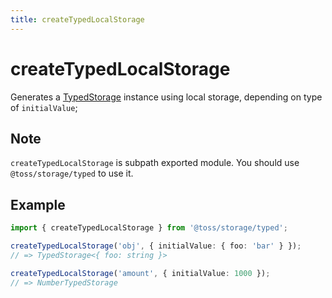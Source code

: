 ```yaml
---
title: createTypedLocalStorage
---
```


# createTypedLocalStorage

Generates a [TypedStorage](./storages/TypedStorage.en.md) instance using local storage, depending on type of `initialValue`;

## Note

`createTypedLocalStorage` is subpath exported module. You should use `@toss/storage/typed` to use it.

## Example

```typescript
import { createTypedLocalStorage } from '@toss/storage/typed';

createTypedLocalStorage('obj', { initialValue: { foo: 'bar' } });
// => TypedStorage<{ foo: string }>

createTypedLocalStorage('amount', { initialValue: 1000 });
// => NumberTypedStorage
```
